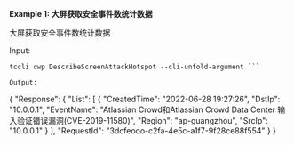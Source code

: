 **Example 1: 大屏获取安全事件数统计数据**

大屏获取安全事件数统计数据

Input: 

```
tccli cwp DescribeScreenAttackHotspot --cli-unfold-argument ```

Output: 
```
{
    "Response": {
        "List": [
            {
                "CreatedTime": "2022-06-28 19:27:26",
                "DstIp": "10.0.0.1",
                "EventName": "Atlassian Crowd和Atlassian Crowd Data Center 输入验证错误漏洞(CVE-2019-11580)",
                "Region": "ap-guangzhou",
                "SrcIp": "10.0.0.1"
            }
        ],
        "RequestId": "3dcfeooo-c2fa-4e5c-a1f7-9f28ce88f554"
    }
}
```

